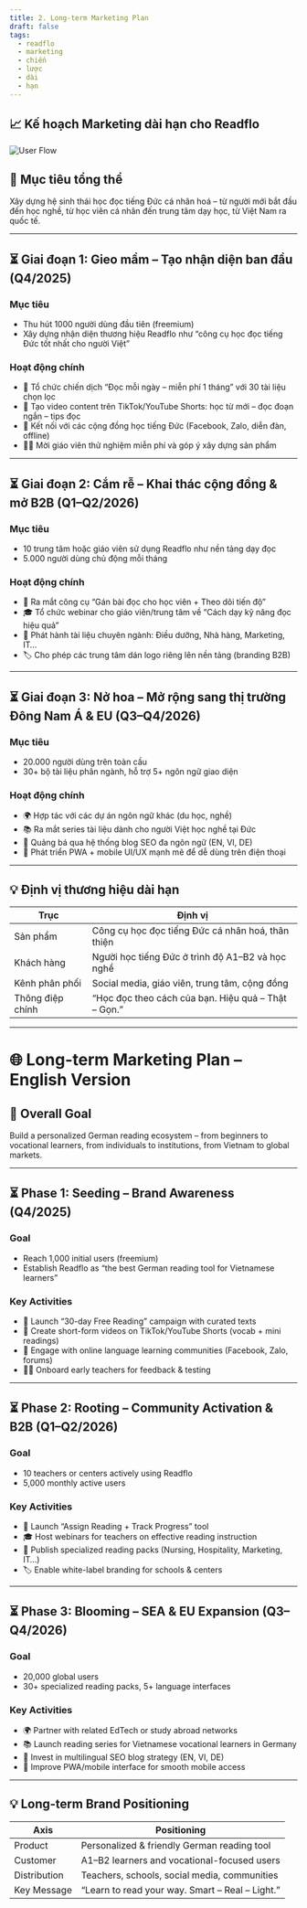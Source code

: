 ```yaml
---
title: 2. Long-term Marketing Plan
draft: false
tags:
  - readflo
  - marketing
  - chiến
  - lược
  - dài
  - hạn
---
```


## 📈 Kế hoạch Marketing dài hạn cho Readflo

![User Flow](/readflo/3.png)

## 🎯 Mục tiêu tổng thể
Xây dựng hệ sinh thái học đọc tiếng Đức cá nhân hoá – từ người mới bắt đầu đến học nghề, từ học viên cá nhân đến trung tâm dạy học, từ Việt Nam ra quốc tế.

---

## ⏳ Giai đoạn 1: Gieo mầm – Tạo nhận diện ban đầu (Q4/2025)

### Mục tiêu
- Thu hút 1000 người dùng đầu tiên (freemium)
- Xây dựng nhận diện thương hiệu Readflo như “công cụ học đọc tiếng Đức tốt nhất cho người Việt”

### Hoạt động chính
- 🎁 Tổ chức chiến dịch “Đọc mỗi ngày – miễn phí 1 tháng” với 30 tài liệu chọn lọc
- 📢 Tạo video content trên TikTok/YouTube Shorts: học từ mới – đọc đoạn ngắn – tips đọc
- 🤝 Kết nối với các cộng đồng học tiếng Đức (Facebook, Zalo, diễn đàn, offline)
- 🧑‍🏫 Mời giáo viên thử nghiệm miễn phí và góp ý xây dựng sản phẩm

---

## ⏳ Giai đoạn 2: Cắm rễ – Khai thác cộng đồng & mở B2B (Q1–Q2/2026)

### Mục tiêu
- 10 trung tâm hoặc giáo viên sử dụng Readflo như nền tảng dạy đọc
- 5.000 người dùng chủ động mỗi tháng

### Hoạt động chính
- 🧰 Ra mắt công cụ “Gán bài đọc cho học viên + Theo dõi tiến độ”
- 🎓 Tổ chức webinar cho giáo viên/trung tâm về “Cách dạy kỹ năng đọc hiệu quả”
- 📄 Phát hành tài liệu chuyên ngành: Điều dưỡng, Nhà hàng, Marketing, IT…
- 🏷️ Cho phép các trung tâm dán logo riêng lên nền tảng (branding B2B)

---

## ⏳ Giai đoạn 3: Nở hoa – Mở rộng sang thị trường Đông Nam Á & EU (Q3–Q4/2026)

### Mục tiêu
- 20.000 người dùng trên toàn cầu
- 30+ bộ tài liệu phân ngành, hỗ trợ 5+ ngôn ngữ giao diện

### Hoạt động chính
- 🌍 Hợp tác với các dự án ngôn ngữ khác (du học, nghề)
- 📚 Ra mắt series tài liệu dành cho người Việt học nghề tại Đức
- 💬 Quảng bá qua hệ thống blog SEO đa ngôn ngữ (EN, VI, DE)
- 📱 Phát triển PWA + mobile UI/UX mạnh mẽ để dễ dùng trên điện thoại

---

## 💡 Định vị thương hiệu dài hạn

| Trục | Định vị |
|------|---------|
| Sản phẩm | Công cụ học đọc tiếng Đức cá nhân hoá, thân thiện |
| Khách hàng | Người học tiếng Đức ở trình độ A1–B2 và học nghề |
| Kênh phân phối | Social media, giáo viên, trung tâm, cộng đồng |
| Thông điệp chính | “Học đọc theo cách của bạn. Hiệu quả – Thật – Gọn.” |

---

# 🌐 Long-term Marketing Plan – English Version

## 🎯 Overall Goal
Build a personalized German reading ecosystem – from beginners to vocational learners, from individuals to institutions, from Vietnam to global markets.

---

## ⏳ Phase 1: Seeding – Brand Awareness (Q4/2025)

### Goal
- Reach 1,000 initial users (freemium)
- Establish Readflo as “the best German reading tool for Vietnamese learners”

### Key Activities
- 🎁 Launch “30-day Free Reading” campaign with curated texts
- 📢 Create short-form videos on TikTok/YouTube Shorts (vocab + mini readings)
- 🤝 Engage with online language learning communities (Facebook, Zalo, forums)
- 🧑‍🏫 Onboard early teachers for feedback & testing

---

## ⏳ Phase 2: Rooting – Community Activation & B2B (Q1–Q2/2026)

### Goal
- 10 teachers or centers actively using Readflo
- 5,000 monthly active users

### Key Activities
- 🧰 Launch “Assign Reading + Track Progress” tool
- 🎓 Host webinars for teachers on effective reading instruction
- 📄 Publish specialized reading packs (Nursing, Hospitality, Marketing, IT…)
- 🏷️ Enable white-label branding for schools & centers

---

## ⏳ Phase 3: Blooming – SEA & EU Expansion (Q3–Q4/2026)

### Goal
- 20,000 global users
- 30+ specialized reading packs, 5+ language interfaces

### Key Activities
- 🌍 Partner with related EdTech or study abroad networks
- 📚 Launch reading series for Vietnamese vocational learners in Germany
- 💬 Invest in multilingual SEO blog strategy (EN, VI, DE)
- 📱 Improve PWA/mobile interface for smooth mobile access

---

## 💡 Long-term Brand Positioning

| Axis | Positioning |
|------|-------------|
| Product | Personalized & friendly German reading tool |
| Customer | A1–B2 learners and vocational-focused users |
| Distribution | Teachers, schools, social media, communities |
| Key Message | “Learn to read your way. Smart – Real – Light.” |
